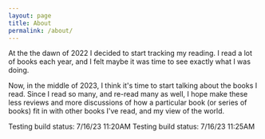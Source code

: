 ```yaml
---
layout: page
title: About
permalink: /about/
---
```


At the the dawn of 2022 I decided to start tracking my reading. I read a lot of
books each year, and I felt maybe it was time to see exactly what I was doing.

Now, in the middle of 2023, I think it's time to start talking about the books
I read. Since I read so many, and re-read many as well, I hope make these less
reviews and more discussions of how a particular book (or series of books) fit
in with other books I've read, and my view of the world. 

Testing build status: 7/16/23 11:20AM
Testing build status: 7/16/23 11:25AM
